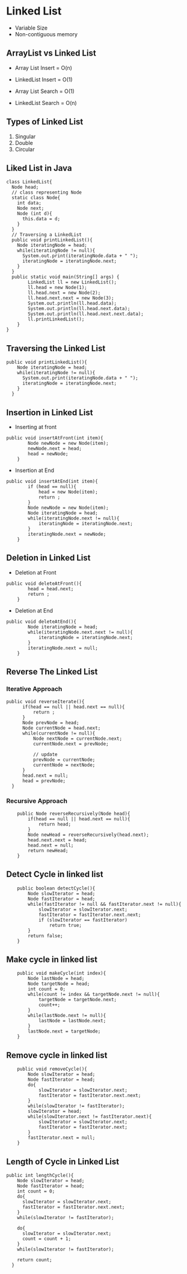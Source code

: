 # Linked List

- Variable Size
- Non-contiguous memory

## ArrayList vs Linked List

- Array List Insert = O(n)
- LinkedList Insert = O(1)

- Array List Search = O(1)
- LinkedList Search = O(n)

## Types of Linked List

1. Singular
2. Double
3. Circular

## Liked List in Java

```
class LinkedList{
  Node head;
  // class representing Node
  static class Node{
    int data;
    Node next;
    Node (int d){
      this.data = d;
    }
  }
  // Traversing a LinkedList
  public void printLinkedList(){
    Node iteratingNode = head;
    while(iteratingNode != null){
      System.out.print(iteratingNode.data + " ");
      iteratingNode = iteratingNode.next;
    }
  }
  public static void main(String[] args) {
        LinkedList ll = new LinkedList();
        ll.head = new Node(1);
        ll.head.next = new Node(2);
        ll.head.next.next = new Node(3);
        System.out.println(ll.head.data);
        System.out.println(ll.head.next.data);
        System.out.println(ll.head.next.next.data);
        ll.printLinkedList();
    }
}

```

## Traversing the Linked List

```
public void printLinkedList(){
    Node iteratingNode = head;
    while(iteratingNode != null){
      System.out.print(iteratingNode.data + " ");
      iteratingNode = iteratingNode.next;
    }
  }
```

## Insertion in Linked List

- Inserting at front

```
public void insertAtFront(int item){
        Node newNode = new Node(item);
        newNode.next = head;
        head = newNode;
    }
```

- Insertion at End

```
public void insertAtEnd(int item){
        if (head == null){
            head = new Node(item);
            return ;
        }
        Node newNode = new Node(item);
        Node iteratingNode = head;
        while(iteratingNode.next != null){
            iteratingNode = iteratingNode.next;
        }
        iteratingNode.next = newNode;
    }
```

## Deletion in Linked List

- Deletion at Front

```
public void deleteAtFront(){
        head = head.next;
        return ;
    }
```

- Deletion at End

```
public void deleteAtEnd(){
        Node iteratingNode = head;
        while(iteratingNode.next.next != null){
            iteratingNode = iteratingNode.next;
        }
        iteratingNode.next = null;
    }
```

## Reverse The Linked List

### Iterative Approach

```
public void reverseIterate(){
      if(head == null || head.next == null){
          return ;
      }
      Node prevNode = head;
      Node currentNode = head.next;
      while(currentNode != null){
          Node nextNode = currentNode.next;
          currentNode.next = prevNode;

          // update
          prevNode = currentNode;
          currentNode = nextNode;
      }
      head.next = null;
      head = prevNode;
  }
```

### Recursive Approach

```
    public Node reverseRecursively(Node head){
        if(head == null || head.next == null){
            return head;
        }
        Node newHead = reverseRecursively(head.next);
        head.next.next = head;
        head.next = null;
        return newHead;
    }
```

## Detect Cycle in linked list

```
    public boolean detectCycle(){
        Node slowIterator = head;
        Node fastIterator = head;
        while(fastIterator != null && fastIterator.next != null){
            slowIterator = slowIterator.next;
            fastIterator = fastIterator.next.next;
            if (slowIterator == fastIterator)
                return true;
        }
        return false;
    }
```

## Make cycle in linked list

```
    public void makeCycle(int index){
        Node lastNode = head;
        Node targetNode = head;
        int count = 0;
        while(count != index && targetNode.next != null){
            targetNode = targetNode.next;
            count++;
        }
        while(lastNode.next != null){
            lastNode = lastNode.next;
        }
        lastNode.next = targetNode;
    }
```

## Remove cycle in linked list

```
    public void removeCycle(){
        Node slowIterator = head;
        Node fastIterator = head;
        do{
            slowIterator = slowIterator.next;
            fastIterator = fastIterator.next.next;
        }
        while(slowIterator != fastIterator);
        slowIterator = head;
        while(slowIterator.next != fastIterator.next){
            slowIterator = slowIterator.next;
            fastIterator = fastIterator.next;
        }
        fastIterator.next = null;
    }
```

## Length of Cycle in Linked List

```
public int lengthCycle(){
    Node slowIterator = head;
    Node fastIterator = head;
    int count = 0;
    do{
      slowIterator = slowIterator.next;
      fastIterator = fastIterator.next.next;
    }
    while(slowIterator != fastIterator);

    do{
      slowIterator = slowIterator.next;
      count = count + 1;
    }
    while(slowIterator != fastIterator);

    return count;
  }
```

